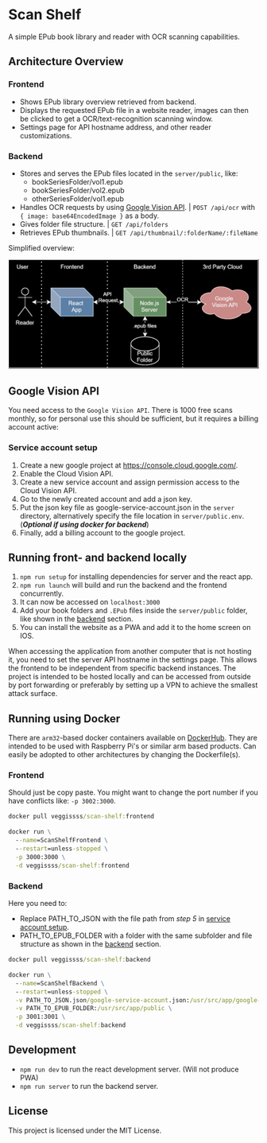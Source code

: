 # Scan Shelf
A simple EPub book library and reader with OCR scanning capabilities.

## Architecture Overview

### Frontend
- Shows EPub library overview retrieved from backend.
- Displays the requested EPub file in a website reader, images can then be clicked to get a OCR/text-recognition scanning window.
- Settings page for API hostname address, and other reader customizations.

### Backend
- Stores and serves the EPub files located in the `server/public`, like:
   * bookSeriesFolder/vol1.epub
   * bookSeriesFolder/vol2.epub
   * otherSeriesFolder/vol1.epub
- Handles OCR requests by using [Google Vision API](https://cloud.google.com/vision/docs/). | `POST /api/ocr` with `{ image: base64EncodedImage }` as a body.
- Gives folder file structure. | `GET /api/folders`
- Retrieves EPub thumbnails. | `GET /api/thumbnail/:folderName/:fileName`

Simplified overview:

![overview](docs/figures/epub.drawio.svg)

## Google Vision API
You need access to the `Google Vision API`. 
There is 1000 free scans monthly, so for personal use this should be sufficient, but it requires a billing account active:

### Service account setup
1. Create a new google project at https://console.cloud.google.com/.
2. Enable the Cloud Vision API.
3. Create a new service account and assign permission access to the Cloud Vision API.
4. Go to the newly created account and add a json key.
5. Put the json key file as google-service-account.json in the `server` directory, alternatively specify the file location in `server/public.env`. (***Optional if using docker for backend***)
6. Finally, add a billing account to the google project.

## Running front- and backend locally
1. `npm run setup` for installing dependencies for server and the react app.
2. `npm run launch` will build and run the backend and the frontend concurrently.
3. It can now be accessed on `localhost:3000`
4. Add your book folders and `.EPub` files inside the `server/public` folder, like shown in the [backend](#backend) section.
5. You can install the website as a PWA and add it to the home screen on IOS.

When accessing the application from another computer that is not hosting it, you need to set the server API hostname in the settings page. This allows the frontend to be independent from specific backend instances. The project is intended to be hosted locally and can be accessed from outside by port forwarding or preferably by setting up a VPN to achieve the smallest attack surface.

## Running using Docker
There are `arm32`-based docker containers available on [DockerHub](https://hub.docker.com/r/veggissss/scan-shelf).
They are intended to be used with Raspberry Pi's or similar arm based products. Can easily be adopted to other architectures by changing the Dockerfile(s).

### Frontend
Should just be copy paste. You might want to change the port number if you have conflicts like: `-p 3002:3000`.
```cmd
docker pull veggissss/scan-shelf:frontend
```
```cmd
docker run \
  --name=ScanShelfFrontend \
  --restart=unless-stopped \
  -p 3000:3000 \
  -d veggissss/scan-shelf:frontend
```

### Backend
Here you need to:
* Replace PATH_TO_JSON with the file path from *step 5* in [service account setup](#service-account-setup).
* PATH_TO_EPUB_FOLDER with a folder with the same subfolder and file structure as shown in the [backend](#backend) section.
```cmd
docker pull veggissss/scan-shelf:backend
```
```cmd
docker run \
  --name=ScanShelfBackend \
  --restart=unless-stopped \
  -v PATH_TO_JSON.json/google-service-account.json:/usr/src/app/google-service-account.json \
  -v PATH_TO_EPUB_FOLDER:/usr/src/app/public \
  -p 3001:3001 \
  -d veggissss/scan-shelf:backend
```

## Development
- `npm run dev` to run the react development server. (Will not produce PWA)
- `npm run server` to run the backend server.

## License
This project is licensed under the MIT License.

